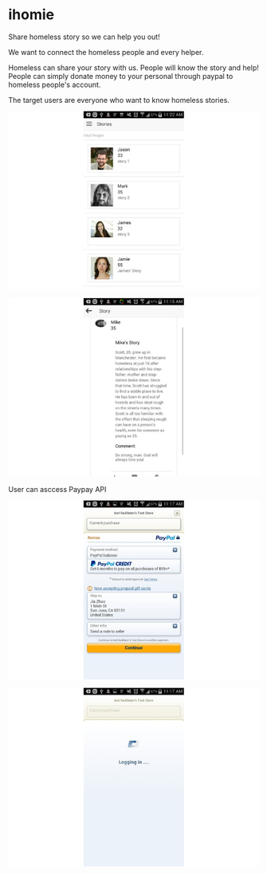# ihomie
Share homeless story so we can help you out!

We want to connect the homeless people and every helper.

Homeless can share your story with us. People will know the story and help! People can simply donate money to your personal through paypal to homeless people's account.

The target users are everyone who want to know homeless stories.


![image](https://github.com/yishu4geek/ihomie/blob/master/image/2.jpg)

![image](https://github.com/yishu4geek/ihomie/blob/master/image/3.jpg)

User can asccess Paypay API 

![image](https://github.com/yishu4geek/ihomie/blob/master/image/4.jpg)

![image](https://github.com/yishu4geek/ihomie/blob/master/image/5.jpg)

